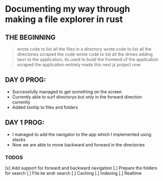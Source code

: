 # Documenting my way through making a file explorer in rust

## THE BEGINNING

> wrote code to list all the files in a directory
> wrote code to list all the directories
> scraped the code
> wrote code to list all the drives
> adding tauri to the application, its used to build the frontend of the application
> scraped the application entirely
> made this next js project now

## DAY 0 PROG:

-   Successfully managed to get something on the screen
-   Currently able to surf directorys but only in the forward direction currently
-   Added tooltip to files and folders

## DAY 1 PROG:

-   I managed to add the navigator to the app which I implemented using stacks
-   Now we are able to move backward and forward in the directories

### TODOS

[x] Add support for forward and backward navigation
[.] Prepare the folders for search
[.] File ke andr search
[.] Caching
[.] Indexing
[.] Realtime
